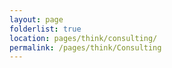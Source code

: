 ```yaml
---
layout: page
folderlist: true
location: pages/think/consulting/
permalink: /pages/think/Consulting
---
```

